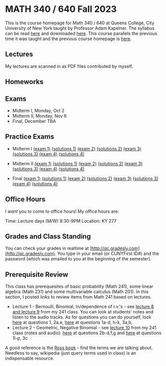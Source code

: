 # MATH 340 / 640 Fall 2023

This is the course homepage for Math 340 / 640 at Queens College, City University of New York taught by Professor Adam Kapelner. The syllabus can be read [here](https://github.com/kapelner/QC_MATH_340_Fall_2023/blob/master/syllabus/syllabus.pdf) and downloaded [here](https://raw.githubusercontent.com/kapelner/QC_MATH_340_Fall_2023/master/syllabus/syllabus.pdf). This course parallels the previous time it was taught and the previous course homepage is [here](https://github.com/kapelner/QC_Math_621_Fall_2020).

## Lectures

My lectures are scanned in as PDF files contributed by myself.

<!--
* Lecture 23 [(Prof)](https://github.com/kapelner/QC_MATH_340_Fall_2023/blob/master/lectures/lec23kap.pdf)
* Lecture 22 [(Prof)](https://github.com/kapelner/QC_MATH_340_Fall_2023/blob/master/lectures/lec22kap.pdf)
* Lecture 21 [(Prof)](https://github.com/kapelner/QC_MATH_340_Fall_2023/blob/master/lectures/lec21kap.pdf)
* Lecture 20 [(Prof)](https://github.com/kapelner/QC_MATH_340_Fall_2023/blob/master/lectures/lec20kap.pdf)
* Lecture 19 [(Prof)](https://github.com/kapelner/QC_MATH_340_Fall_2023/blob/master/lectures/lec19kap.pdf)
* Lecture 18 [(Prof)](https://github.com/kapelner/QC_MATH_340_Fall_2023/blob/master/lectures/lec18kap.pdf)
* Lecture 17 [(Prof)](https://github.com/kapelner/QC_MATH_340_Fall_2023/blob/master/lectures/lec17kap.pdf)
* Lecture 16 [(Prof)](https://github.com/kapelner/QC_MATH_340_Fall_2023/blob/master/lectures/lec16kap.pdf)
* Lecture 15 [(Prof)](https://github.com/kapelner/QC_MATH_340_Fall_2023/blob/master/lectures/lec15kap.pdf)
* Lecture 14 [(Prof)](https://github.com/kapelner/QC_MATH_340_Fall_2023/blob/master/lectures/lec14kap.pdf)
* Lecture 13 [(Prof)](https://github.com/kapelner/QC_MATH_340_Fall_2023/blob/master/lectures/lec13kap.pdf)
* Lecture 12 [(Prof)](https://github.com/kapelner/QC_MATH_340_Fall_2023/blob/master/lectures/lec12kap.pdf)
* Lecture 11 [(Prof)](https://github.com/kapelner/QC_MATH_340_Fall_2023/blob/master/lectures/lec11kap.pdf)
* Lecture 10 [(Prof)](https://github.com/kapelner/QC_MATH_340_Fall_2023/blob/master/lectures/lec10kap.pdf)
* Lecture 9 [(Prof)](https://github.com/kapelner/QC_MATH_340_Fall_2023/blob/master/lectures/lec09kap.pdf)
* Lecture 8 [(Prof)](https://github.com/kapelner/QC_MATH_340_Fall_2023/blob/master/lectures/lec08kap.pdf)
* Lecture 7 [(Prof)](https://github.com/kapelner/QC_MATH_340_Fall_2023/blob/master/lectures/lec07kap.pdf)
* Lecture 6 [(Prof)](https://github.com/kapelner/QC_MATH_340_Fall_2023/blob/master/lectures/lec06kap.pdf)
* Lecture 5 [(Prof)](https://github.com/kapelner/QC_MATH_340_Fall_2023/blob/master/lectures/lec05kap.pdf)
* Lecture 4 [(Prof)](https://github.com/kapelner/QC_MATH_340_Fall_2023/blob/master/lectures/lec04kap.pdf)
* Lecture 3 [(Prof)](https://github.com/kapelner/QC_MATH_340_Fall_2023/blob/master/lectures/lec03kap.pdf)
* Lecture 2 [(Prof)](https://github.com/kapelner/QC_MATH_340_Fall_2023/blob/master/lectures/lec02kap.pdf)
* Lecture 1 [(Prof)](https://github.com/kapelner/QC_MATH_340_Fall_2023/blob/master/lectures/lec01kap.pdf)
-->

## Homeworks

<!--
* Homework 9 [(download)](https://github.com/kapelner/QC_MATH_340_Fall_2023/blob/master/homeworks/hw09/hw09.pdf?raw=true) [(view)](https://github.com/kapelner/QC_MATH_340_Fall_2023/blob/master/homeworks/hw09/hw09.pdf) (due 12/12)
* Homework 8 [(download)](https://github.com/kapelner/QC_MATH_340_Fall_2023/blob/master/homeworks/hw08/hw08.pdf?raw=true) [(view)](https://github.com/kapelner/QC_MATH_340_Fall_2023/blob/master/homeworks/hw08/hw08.pdf) (due 12/2)
* Homework 7 [(download)](https://github.com/kapelner/QC_MATH_340_Fall_2023/blob/master/homeworks/hw07/hw07.pdf?raw=true) [(view)](https://github.com/kapelner/QC_MATH_340_Fall_2023/blob/master/homeworks/hw07/hw07.pdf) (due 12/12)
* Homework 6 [(download)](https://github.com/kapelner/QC_MATH_340_Fall_2023/blob/master/homeworks/hw06/hw06.pdf?raw=true) [(view)](https://github.com/kapelner/QC_MATH_340_Fall_2023/blob/master/homeworks/hw06/hw06.pdf) (not formally due)
* Homework 5 [(download)](https://github.com/kapelner/QC_MATH_340_Fall_2023/blob/master/homeworks/hw05/hw05.pdf?raw=true) [(view)](https://github.com/kapelner/QC_MATH_340_Fall_2023/blob/master/homeworks/hw05/hw05.pdf) (due 12/1)
* Homework 4 [(download)](https://github.com/kapelner/QC_MATH_340_Fall_2023/blob/master/homeworks/hw04/hw04.pdf?raw=true) [(view)](https://github.com/kapelner/QC_MATH_340_Fall_2023/blob/master/homeworks/hw04/hw04.pdf) (due 11/14)
* Homework 3 [(download)](https://github.com/kapelner/QC_MATH_340_Fall_2023/blob/master/homeworks/hw03/hw03.pdf?raw=true) [(view)](https://github.com/kapelner/QC_MATH_340_Fall_2023/blob/master/homeworks/hw03/hw03.pdf) (due 10/30)
* Homework 2 [(download)](https://github.com/kapelner/QC_MATH_340_Fall_2023/blob/master/homeworks/hw02/hw02.pdf?raw=true) [(view)](https://github.com/kapelner/QC_MATH_340_Fall_2023/blob/master/homeworks/hw02/hw02.pdf) (due 9/30)
* Homework 1 [(download)](https://github.com/kapelner/QC_MATH_340_Fall_2023/blob/master/homeworks/hw01/hw01.pdf?raw=true) [(view)](https://github.com/kapelner/QC_MATH_340_Fall_2023/blob/master/homeworks/hw01/hw01.pdf) (due 9/5)
-->

## Exams

* Midterm I, Monday, Oct 2
* Midterm II, Monday, Nov 6
* Final, December TBA

## Practice Exams

* Midterm I [(exam 1)](https://github.com/kapelner/QC_Math_621_Fall_2020/blob/master/exams/midterm1/midterm1.pdf) [(solutions 1)](https://github.com/kapelner/QC_Math_621_Fall_2020/blob/master/exams/midterm1/midterm1_solutions.pdf) [(exam 2)](https://github.com/kapelner/QC_Math_621_Fall_2017/blob/master/exams/midterm1/midterm1.pdf) [(solutions 2)](https://github.com/kapelner/QC_Math_621_Fall_2017/blob/master/exams/midterm1/midterm1_solutions.pdf) [(exam 3)](https://github.com/kapelner/QC_Math_621_Fall_2019/blob/master/exams/midterm1/midterm1.pdf) [(solutions 3)](https://github.com/kapelner/QC_Math_621_Fall_2019/blob/master/exams/midterm1/midterm1_solutions.pdf) [(exam 4)](https://github.com/kapelner/QC_Math_621_Fall_2021/blob/master/exams/midterm1/midterm1.pdf) [(solutions 4)](https://github.com/kapelner/QC_Math_621_Fall_2021/blob/master/exams/midterm1/midterm1_solutions.pdf)

* Midterm II [(exam 1)](https://github.com/kapelner/QC_Math_621_Fall_2020/blob/master/exams/midterm2/midterm2.pdf) [(solutions 1)](https://github.com/kapelner/QC_Math_621_Fall_2020/blob/master/exams/midterm2/midterm2_solutions.pdf) [(exam 2)](https://github.com/kapelner/QC_Math_621_Fall_2017/blob/master/exams/midterm2/midterm2.pdf) [(solutions 2)](https://github.com/kapelner/QC_Math_621_Fall_2017/blob/master/exams/midterm2/midterm2_solutions.pdf) [(exam 3)](https://github.com/kapelner/QC_Math_621_Fall_2019/blob/master/exams/midterm2/midterm2.pdf) [(solutions 3)](https://github.com/kapelner/QC_Math_621_Fall_2019/blob/master/exams/midterm2/midterm2_solutions.pdf) [(exam 4)](https://github.com/kapelner/QC_Math_621_Fall_2021/blob/master/exams/midterm2/midterm2.pdf) [(solutions 4)](https://github.com/kapelner/QC_Math_621_Fall_2021/blob/master/exams/midterm2/midterm2_solutions.pdf)

* Final [(exam 1)](https://github.com/kapelner/QC_Math_621_Fall_2020/blob/master/exams/final/final.pdf) [(solutions 1)](https://github.com/kapelner/QC_Math_621_Fall_2020/blob/master/exams/final/final_solutions.pdf) [(exam 2)](https://github.com/kapelner/QC_Math_621_Fall_2017/blob/master/exams/final/final.pdf) [(solutions 2)](https://github.com/kapelner/QC_Math_621_Fall_2017/blob/master/exams/final/final_solutions.pdf) [(exam 3)](https://github.com/kapelner/QC_Math_621_Fall_2019/blob/master/exams/final/final.pdf) [(solutions 3)](https://github.com/kapelner/QC_Math_621_Fall_2019/blob/master/exams/final/final_solutions.pdf) [(exam 4)](https://github.com/kapelner/QC_Math_621_Fall_2021/blob/master/exams/final/final.pdf) [(solutions 4)](https://github.com/kapelner/QC_Math_621_Fall_2021/blob/master/exams/final/final_solutions.pdf)

## Office Hours

I *want* you to come to office hours! My office hours are:

Time: Lecture days (M/W) 8:30-9PM
Location: KY 277


## Grades and Class Standing

You can check your grades in realtime at [http://qc.gradesly.com](http://qc.gradesly.com). You type in your email (or CUNYFirst ID#) and the password (which was emailed to you at the beginning of the semester).

## Prerequisite Review

This class has prerequesites of basic probability (Math 241), some linear algebra (Math 231) and some multivariable calculus (Math 201). In this section, I posted links to review items from Math 241 based on lectures. 

* Lecture 1 - Bernoulli, Binomial, In/dependence of r.v.'s - see [lecture 8 and lecture 9](https://github.com/kapelner/QC_Math_241_Fall_2016) from my 241 class. You can look at students' notes and listen to the audio tracks. As for questions you can do yourself, look [here](https://github.com/kapelner/QC_Math_241_Fall_2016/blob/master/exams/midterm2/midterm2_solutions.pdf) at questions 1, 2a,e, [here](https://github.com/kapelner/QC_Math_241_Fall_2015/blob/master/exams/midterm2/midterm2_solutions.pdf) at questions 1a-d, h-k, 3a,b, 
* Lecture 2 - Geometric, Negative Binomial - see [lecture 10](https://github.com/kapelner/QC_Math_241_Fall_2016) from my 241 class (notes and audio). [here](https://github.com/kapelner/QC_Math_241_Fall_2016/blob/master/exams/midterm2/midterm2_solutions.pdf) at questions 2b-d,f,g and [here](https://github.com/kapelner/QC_Math_241_Fall_2015/blob/master/exams/midterm2/midterm2_solutions.pdf) at questions 1l-p, 3c<!---->

A good reference is the [Ross book](https://www.amazon.com/First-Course-Probability-6th/dp/0130338516/ref=sr_1_6?ie=UTF8&qid=1504062810&sr=8-6&keywords=probability+ross) - find the terms we are talking about. Needless to say, wikipedia (just query terms used in class) is an indispensable resource.
